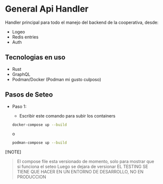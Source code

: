 # General Api Handler

Handler principal para todo el manejo del backend de la cooperativa, desde:

- Logeo
- Redis entries
- Auth

## Tecnologias en uso

- Rust
- GraphQL
- Podman/Docker (Podman mi gusto culposo)

## Pasos de Seteo

- Paso 1:
  - Escribir este comando para subir los containers

  ```bash
  docker-compose up --build
  ```

  o

  ```bash
  podman-compose up --build
  ```

[!NOTE]
> El compose file esta versionado de momento, solo para mostrar que si funciona el seteo
> Luego se dejara de versionar
> EL TESTING SE TIENE QUE HACER EN UN ENTORNO DE DESARROLLO, NO EN PRODUCCION
